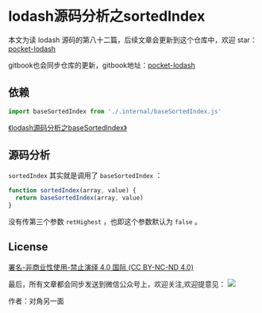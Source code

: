 # lodash源码分析之sortedIndex

本文为读 lodash 源码的第八十二篇，后续文章会更新到这个仓库中，欢迎 star：[pocket-lodash](https://github.com/yeyuqiudeng/pocket-lodash)

gitbook也会同步仓库的更新，gitbook地址：[pocket-lodash](https://www.gitbook.com/book/yeyuqiudeng/pocket-lodash/details)

## 依赖

```javascript
import baseSortedIndex from './.internal/baseSortedIndex.js'
```

[《lodash源码分析之baseSortedIndex》](./internal/baseSortedIndex.md)

## 源码分析

`sortedIndex` 其实就是调用了 `baseSortedIndex` ：

```javascript
function sortedIndex(array, value) {
  return baseSortedIndex(array, value)
}
```

没有传第三个参数 `retHighest` ，也即这个参数默认为 `false` 。

## License

[署名-非商业性使用-禁止演绎 4.0 国际 (CC BY-NC-ND 4.0)](http://creativecommons.org/licenses/by-nc-nd/4.0/)

最后，所有文章都会同步发送到微信公众号上，欢迎关注,欢迎提意见：  ![](https://raw.githubusercontent.com/yeyuqiudeng/resource/master/images/qrcode_front-end-article.jpg) 

作者：对角另一面 